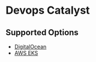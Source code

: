 # Devops Catalyst

## Supported Options
- [DigitalOcean](/digitalocean/README.md)
- [AWS EKS](/digitalocean/README.md)